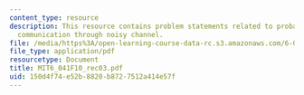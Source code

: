 ```yaml
---
content_type: resource
description: This resource contains problem statements related to probability and
  communication through noisy channel.
file: /media/https%3A/open-learning-course-data-rc.s3.amazonaws.com/6-041-probabilistic-systems-analysis-and-applied-probability-fall-2010/150d4f74e52b8820b8727512a414e57f_MIT6_041F10_rec03.pdf
file_type: application/pdf
resourcetype: Document
title: MIT6_041F10_rec03.pdf
uid: 150d4f74-e52b-8820-b872-7512a414e57f
---
```

